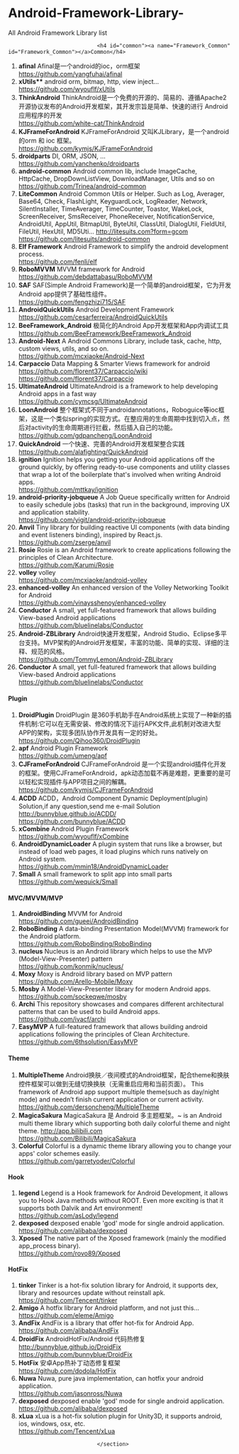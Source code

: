 # Android-Framework-Library-
All Android Framework Library list 
  <section class="normal markdown-section">
                                
                                <h4 id="common"><a name="Framework_Common" id="Framework_Common"></a>Common</h4>
<ol>
<li><strong>afinal</strong>    Afinal是一个android的ioc，orm框架<br><a href="https://github.com/yangfuhai/afinal" target="_blank">https://github.com/yangfuhai/afinal</a></li>
<li><strong>xUtils**</strong>    android orm, bitmap, http, view inject...<br><a href="https://github.com/wyouflf/xUtils" target="_blank">https://github.com/wyouflf/xUtils</a></li>
<li><strong>ThinkAndroid</strong> ThinkAndroid是一个免费的开源的、简易的、遵循Apache2开源协议发布的Android开发框架，其开发宗旨是简单、快速的进行 Android应用程序的开发<br><a href="https://github.com/white-cat/ThinkAndroid" target="_blank">https://github.com/white-cat/ThinkAndroid</a></li>
<li><strong>KJFrameForAndroid</strong> KJFrameForAndroid 又叫KJLibrary，是一个android的orm 和 ioc 框架。<br><a href="https://github.com/kymjs/KJFrameForAndroid" target="_blank">https://github.com/kymjs/KJFrameForAndroid</a></li>
<li><strong>droidparts</strong>    DI, ORM, JSON, ...<br><a href="https://github.com/yanchenko/droidparts" target="_blank">https://github.com/yanchenko/droidparts</a></li>
<li><strong>android-common</strong>      Android common lib, include ImageCache, HttpCache, DropDownListView, DownloadManager, Utils and so on<br><a href="https://github.com/Trinea/android-common" target="_blank">https://github.com/Trinea/android-common</a></li>
<li><strong>LiteCommon</strong>   Android Common Utils or Helper. Such as Log, Averager, Base64, Check, FlashLight, KeyguardLock, LogReader, Network, SilentInstaller, TimeAverager, TimeCounter, Toastor, WakeLock, ScreenReceiver, SmsReceiver, PhoneReceiver, NotificationService, AndroidUtil, AppUtil, BitmapUtil, ByteUtil, ClassUtil, DialogUtil, FieldUtil, FileUtil, HexUtil, MD5Uti… <a href="http://litesuits.com/?form=gcom" target="_blank">http://litesuits.com?form=gcom</a><br><a href="https://github.com/litesuits/android-common" target="_blank">https://github.com/litesuits/android-common</a></li>
<li><strong>Elf Framework</strong> Android Framework to simplify the android development process.<br><a href="https://github.com/fenli/elf" target="_blank">https://github.com/fenli/elf</a></li>
<li><strong>RoboMVVM</strong>   MVVM framework for Android<br><a href="https://github.com/debdattabasu/RoboMVVM" target="_blank">https://github.com/debdattabasu/RoboMVVM</a></li>
<li><strong>SAF</strong>   SAF(Simple Android Framework)是一个简单的android框架，它为开发Android app提供了基础性组件。<br><a href="https://github.com/fengzhizi715/SAF" target="_blank">https://github.com/fengzhizi715/SAF</a></li>
<li><strong>AndroidQuickUtils</strong>   Android Development Framework<br><a href="https://github.com/cesarferreira/AndroidQuickUtils" target="_blank">https://github.com/cesarferreira/AndroidQuickUtils</a></li>
<li><strong>BeeFramework_Android</strong>  极简化的Android App开发框架和App内调试工具<br><a href="https://github.com/BeeFramework/BeeFramework_Android" target="_blank">https://github.com/BeeFramework/BeeFramework_Android</a></li>
<li><strong>Android-Next</strong>  A Android Commons Library, include task, cache, http, custom views, utils, and so on.<br><a href="https://github.com/mcxiaoke/Android-Next" target="_blank">https://github.com/mcxiaoke/Android-Next</a></li>
<li><strong>Carpaccio</strong>   Data Mapping &amp; Smarter Views framework for android <a href="https://github.com/florent37/Carpaccio/wiki" target="_blank">https://github.com/florent37/Carpaccio/wiki</a><br><a href="https://github.com/florent37/Carpaccio" target="_blank">https://github.com/florent37/Carpaccio</a></li>
<li><strong>UltimateAndroid</strong> UltimateAndroid is a framework to help developing Android apps in a fast way<br><a href="https://github.com/cymcsg/UltimateAndroid" target="_blank">https://github.com/cymcsg/UltimateAndroid</a></li>
<li><strong>LoonAndroid</strong> 整个框架式不同于androidannotations，Roboguice等ioc框架，这是一个类似spring的实现方式。在整应用的生命周期中找到切入点，然后对activity的生命周期进行拦截，然后插入自己的功能。<br><a href="https://github.com/gdpancheng/LoonAndroid" target="_blank">https://github.com/gdpancheng/LoonAndroid</a></li>
<li><strong>QuickAndroid</strong> 一个快速、完善的Android开发框架整合实践<br><a href="https://github.com/alafighting/QuickAndroid" target="_blank">https://github.com/alafighting/QuickAndroid</a></li>
<li><strong>ignition</strong> Ignition helps you getting your Android applications off the ground quickly, by offering ready-to-use components and utility classes that wrap a lot of the boilerplate that's involved when writing Android apps.<br><a href="https://github.com/mttkay/ignition" target="_blank">https://github.com/mttkay/ignition</a></li>
<li><strong>android-priority-jobqueue</strong>  A Job Queue specifically written for Android to easily schedule jobs (tasks) that run in the background, improving UX and application stability.<br><a href="https://github.com/yigit/android-priority-jobqueue" target="_blank">https://github.com/yigit/android-priority-jobqueue</a></li>
<li><strong>Anvil</strong> Tiny library for building reactive UI components (with data binding and event listeners binding), inspired by React.js.<br><a href="https://github.com/zserge/anvil" target="_blank">https://github.com/zserge/anvil</a></li>
<li><strong>Rosie</strong> Rosie is an Android framework to create applications following the principles of Clean Architecture.<br><a href="https://github.com/Karumi/Rosie" target="_blank">https://github.com/Karumi/Rosie</a></li>
<li><strong>volley</strong>  volley<br><a href="https://github.com/mcxiaoke/android-volley" target="_blank">https://github.com/mcxiaoke/android-volley</a></li>
<li><strong>enhanced-volley</strong>  An enhanced version of the Volley Networking Toolkit for Android<br><a href="https://github.com/vinaysshenoy/enhanced-volley" target="_blank">https://github.com/vinaysshenoy/enhanced-volley</a></li>
<li><strong>Conductor</strong>  A small, yet full-featured framework that allows building View-based Android applications<br><a href="https://github.com/bluelinelabs/Conductor" target="_blank">https://github.com/bluelinelabs/Conductor</a></li>
<li><strong>Android-ZBLibrary</strong>  Android快速开发框架，Android Studio、Eclipse多平台支持。MVP架构的Android开发框架，丰富的功能、简单的实现、详细的注释、规范的风格。<br><a href="https://github.com/TommyLemon/Android-ZBLibrary" target="_blank">https://github.com/TommyLemon/Android-ZBLibrary</a></li>
<li><strong>Conductor</strong>  A small, yet full-featured framework that allows building View-based Android applications<br><a href="https://github.com/bluelinelabs/Conductor" target="_blank">https://github.com/bluelinelabs/Conductor</a></li>
</ol>
<h4 id="plugin"><a name="Framework_Plugin" id="Framework_Plugin"></a>Plugin</h4>
<ol>
<li><strong>DroidPlugin</strong>   DroidPlugin 是360手机助手在Android系统上实现了一种新的插件机制:它可以在无需安装、修改的情况下运行APK文件,此机制对改进大型APP的架构，实现多团队协作开发具有一定的好处。<br><a href="https://github.com/Qihoo360/DroidPlugin" target="_blank">https://github.com/Qihoo360/DroidPlugin</a></li>
<li><strong>apf</strong>  Android Plugin Framework<br><a href="https://github.com/umeng/apf" target="_blank">https://github.com/umeng/apf</a></li>
<li><strong>CJFrameForAndroid</strong>  CJFrameForAndroid 是一个实现android插件化开发的框架。使用CJFrameForAndroid，apk动态加载不再是难题，更重要的是可以轻松实现插件与APP项目之间的解耦。<br><a href="https://github.com/kymjs/CJFrameForAndroid" target="_blank">https://github.com/kymjs/CJFrameForAndroid</a></li>
<li><strong>ACDD</strong> ACDD，Android Component Dynamic Deployment(plugin) Solution,if any question,send me e-mail Solution <a href="http://bunnyblue.github.io/ACDD/" target="_blank">http://bunnyblue.github.io/ACDD/</a><br><a href="https://github.com/bunnyblue/ACDD" target="_blank">https://github.com/bunnyblue/ACDD</a></li>
<li><strong>xCombine</strong> Android Plugin Framework<br><a href="https://github.com/wyouflf/xCombine" target="_blank">https://github.com/wyouflf/xCombine</a></li>
<li><strong>AndroidDynamicLoader</strong>   A plugin system that runs like a browser, but instead of load web pages, it load plugins which runs natively on Android system.<br><a href="https://github.com/mmin18/AndroidDynamicLoader" target="_blank">https://github.com/mmin18/AndroidDynamicLoader</a></li>
<li><strong>Small</strong> A small framework to split app into small parts<br><a href="https://github.com/wequick/Small" target="_blank">https://github.com/wequick/Small</a></li>
</ol>
<h4 id="mvcmvvmmvp"><a name="Framework_MVC_MVVM_MVP" id="Framework_MVC_MVVM_MVP"></a>MVC/MVVM/MVP</h4>
<ol>
<li><strong>AndroidBinding</strong>  MVVM for Android<br><a href="https://github.com/gueei/AndroidBinding" target="_blank">https://github.com/gueei/AndroidBinding</a></li>
<li><strong>RoboBinding</strong> A data-binding Presentation Model(MVVM) framework for the Android platform.<br><a href="https://github.com/RoboBinding/RoboBinding" target="_blank">https://github.com/RoboBinding/RoboBinding</a></li>
<li><strong>nucleus</strong>  Nucleus is an Android library which helps to use the MVP (Model-View-Presenter) pattern<br><a href="https://github.com/konmik/nucleus/" target="_blank">https://github.com/konmik/nucleus/</a></li>
<li><strong>Moxy</strong>  Moxy is Android library based on MVP pattern<br><a href="https://github.com/Arello-Mobile/Moxy" target="_blank">https://github.com/Arello-Mobile/Moxy</a></li>
<li><strong>Mosby</strong>  A Model-View-Presenter library for modern Android apps.<br><a href="https://github.com/sockeqwe/mosby" target="_blank">https://github.com/sockeqwe/mosby</a></li>
<li><strong>Archi</strong>  This repository showcases and compares different architectural patterns that can be used to build Android apps.<br><a href="https://github.com/ivacf/archi" target="_blank">https://github.com/ivacf/archi</a></li>
<li><strong>EasyMVP</strong> A full-featured framework that allows building android applications following the principles of Clean Architecture.<br><a href="https://github.com/6thsolution/EasyMVP" target="_blank">https://github.com/6thsolution/EasyMVP</a></li>
</ol>
<h4 id="theme"><a name="Framework_Theme" id="Framework_Theme"></a>Theme</h4>
<ol>
<li><strong>MultipleTheme</strong>  Android换肤／夜间模式的Android框架，配合theme和换肤控件框架可以做到无缝切换换肤（无需重启应用和当前页面）。 This framework of Android app support multiple theme(such as day/night mode) and needn’t finish current application or current activity.<br><a href="https://github.com/dersoncheng/MultipleTheme" target="_blank">https://github.com/dersoncheng/MultipleTheme</a></li>
<li><strong>MagicaSakura</strong>  MagicaSakura 是 Android 多主题框架。~ is an Android multi theme library which supporting both daily colorful theme and night theme. <a href="http://app.bilibili.com/" target="_blank">http://app.bilibili.com</a><br><a href="https://github.com/Bilibili/MagicaSakura" target="_blank">https://github.com/Bilibili/MagicaSakura</a>  </li>
<li><strong>Colorful</strong> Colorful is a dynamic theme library allowing you to change your apps' color schemes easily.<br><a href="https://github.com/garretyoder/Colorful" target="_blank">https://github.com/garretyoder/Colorful</a></li>
</ol>
<h4 id="hook"><a name="Framework_Hook" id="Framework_Hook"></a>Hook</h4>
<ol>
<li><strong>legend</strong>  Legend is a Hook framework for Android Development, it allows you to Hook Java methods without ROOT. Even more exciting is that it supports both Dalvik and Art environment!<br><a href="https://github.com/asLody/legend" target="_blank">https://github.com/asLody/legend</a></li>
<li><strong>dexposed</strong> dexposed enable 'god' mode for single android application.<br><a href="https://github.com/alibaba/dexposed" target="_blank">https://github.com/alibaba/dexposed</a></li>
<li><strong>Xposed</strong> The native part of the Xposed framework (mainly the modified app_process binary).<br><a href="https://github.com/rovo89/Xposed" target="_blank">https://github.com/rovo89/Xposed</a></li>
</ol>
<h4 id="hotfix"><a name="Framework_HotFix" id="Framework_HotFix"></a>HotFix</h4>
<ol>
<li><strong>tinker</strong>  Tinker is a hot-fix solution library for Android, it supports dex, library and resources update without reinstall apk.<br><a href="https://github.com/Tencent/tinker" target="_blank">https://github.com/Tencent/tinker</a></li>
<li><strong>Amigo</strong>  A hotfix library for Android platform, and not just this...<br><a href="https://github.com/eleme/Amigo" target="_blank">https://github.com/eleme/Amigo</a></li>
<li><strong>AndFix</strong>  AndFix is a library that offer hot-fix for Android App.<br><a href="https://github.com/alibaba/AndFix" target="_blank">https://github.com/alibaba/AndFix</a></li>
<li><strong>DroidFix</strong>   AndroidHotFix/Android 代码热修复 <a href="http://bunnyblue.github.io/DroidFix" target="_blank">http://bunnyblue.github.io/DroidFix</a><br><a href="https://github.com/bunnyblue/DroidFix" target="_blank">https://github.com/bunnyblue/DroidFix</a></li>
<li><strong>HotFix</strong>  安卓App热补丁动态修复框架<br><a href="https://github.com/dodola/HotFix" target="_blank">https://github.com/dodola/HotFix</a></li>
<li><strong>Nuwa</strong>  Nuwa, pure java implementation, can hotfix your android application.<br><a href="https://github.com/jasonross/Nuwa" target="_blank">https://github.com/jasonross/Nuwa</a></li>
<li><strong>dexposed</strong> dexposed enable 'god' mode for single android application.<br><a href="https://github.com/alibaba/dexposed" target="_blank">https://github.com/alibaba/dexposed</a></li>
<li><strong>xLua</strong> xLua is a hot-fix solution plugin for Unity3D, it supports android, ios, windows, osx, etc.<br><a href="https://github.com/Tencent/xLua" target="_blank">https://github.com/Tencent/xLua</a></li>
</ol>

                                
                                </section>
                            
